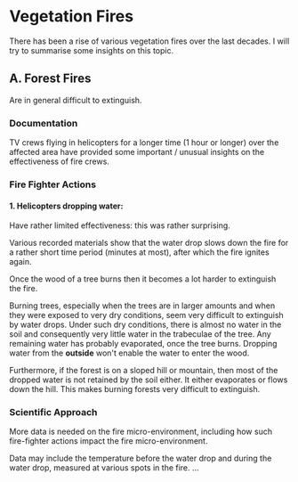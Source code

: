 
# Vegetation Fires

There has been a rise of various vegetation fires over the last decades. I will try to summarise some insights on this topic.


## A. Forest Fires

Are in general difficult to extinguish.

### Documentation
TV crews flying in helicopters for a longer time (1 hour or longer) over the affected area have provided some important / unusual insights on the effectiveness of fire crews.

### Fire Fighter Actions

#### 1. Helicopters dropping water:
Have rather limited effectiveness: this was rather surprising.

Various recorded materials show that the water drop slows down the fire for a rather short time period (minutes at most), after which the fire ignites again.

Once the wood of a tree burns then it becomes a lot harder to extinguish the fire.

Burning trees, especially when the trees are in larger amounts and when they were exposed to very dry conditions, seem very difficult to extinguish by water drops. Under such dry conditions, there is almost no water in the soil and consequently very little water in the trabeculae of the tree. Any remaining water has probably evaporated, once the tree burns. Dropping water from the **outside** won't enable the water to enter the wood.

Furthermore, if the forest is on a sloped hill or mountain, then most of the dropped water is not retained by the soil either. It either evaporates or flows down the hill. This makes burning forests very difficult to extinguish.


### Scientific Approach

More data is needed on the fire micro-environment, including how such fire-fighter actions impact the fire micro-environment.

Data may include the temperature before the water drop and during the water drop, measured at various spots in the fire. ...


